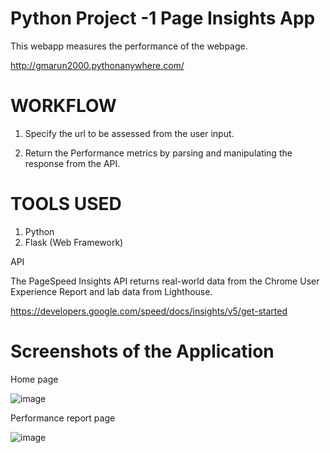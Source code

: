 # Python Project -1 Page Insights App

This webapp measures the performance of the webpage.


http://gmarun2000.pythonanywhere.com/

# WORKFLOW 

1. Specify the url to be assessed from the user input.

2. Return the Performance metrics by parsing and manipulating the response from the API.


# TOOLS USED 

1. Python
2. Flask (Web Framework) 

  API 

  The PageSpeed Insights API returns real-world data from the Chrome User Experience Report and lab data from Lighthouse.

  https://developers.google.com/speed/docs/insights/v5/get-started


# Screenshots of the Application

Home page

![image](https://user-images.githubusercontent.com/52123143/140877508-a33a47f6-2ae8-4a83-ba7f-d9fc94ee8f43.png)


Performance report page

![image](https://user-images.githubusercontent.com/52123143/140877549-0832a01e-c090-42f1-9791-bd1031062fa8.png)


